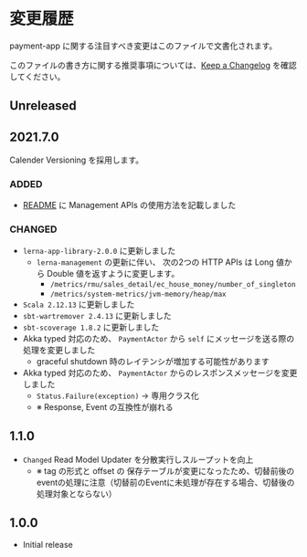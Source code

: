 # 変更履歴

payment-app に関する注目すべき変更はこのファイルで文書化されます。

このファイルの書き方に関する推奨事項については、[Keep a Changelog](https://keepachangelog.com/ja/1.0.0/) を確認してください。

## Unreleased


## 2021.7.0
Calender Versioning を採用します。

### ADDED
- [README](README.md) に Management APIs の使用方法を記載しました

### CHANGED
- `lerna-app-library-2.0.0` に更新しました
    - `lerna-management` の更新に伴い、
      次の2つの HTTP APIs は Long 値から Double 値を返すように変更します。
        - `/metrics/rmu/sales_detail/ec_house_money/number_of_singleton`
        - `/metrics/system-metrics/jvm-memory/heap/max`
- `Scala 2.12.13` に更新しました
- `sbt-wartremover 2.4.13` に更新しました
- `sbt-scoverage 1.8.2` に更新しました
- Akka typed 対応のため、 `PaymentActor` から `self` にメッセージを送る際の処理を変更しました
    - graceful shutdown 時のレイテンシが増加する可能性があります
- Akka typed 対応のため、 `PaymentActor` からのレスポンスメッセージを変更しました
    -  `Status.Failure(exception)` -> 専用クラス化
    - ※ Response, Event の互換性が崩れる

## 1.1.0
- `Changed` Read Model Updater を分散実行しスループットを向上
    - ※ tag の形式と offset の 保存テーブルが変更になったため、切替前後のeventの処理に注意（切替前のEventに未処理が存在する場合、切替後の処理対象とならない）

## 1.0.0

- Initial release
